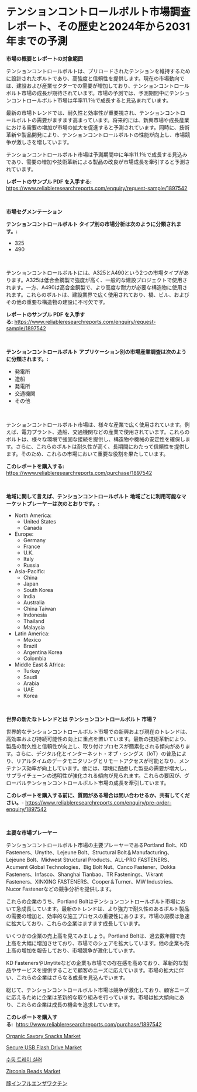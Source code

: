 <p><h1>テンションコントロールボルト市場調査レポート、その歴史と2024年から2031年までの予測</h1></p><p><strong>市場の概要とレポートの対象範囲</strong></p>
<p><p>テンションコントロールボルトは、プリロードされたテンションを維持するために設計されたボルトであり、高強度と信頼性を提供します。現在の市場動向では、建設および産業セクターでの需要が増加しており、テンションコントロールボルト市場の成長が期待されています。市場の予測では、予測期間中にテンションコントロールボルト市場は年率11.1％で成長すると見込まれています。</p><p>最新の市場トレンドでは、耐久性と効率性が重要視され、テンションコントロールボルトの需要がますます高まっています。将来的には、新興市場や成長産業における需要の増加が市場の拡大を促進すると予測されています。同時に、技術革新や製品開発により、テンションコントロールボルトの性能が向上し、市場競争が激しさを増しています。</p><p>テンションコントロールボルト市場は予測期間中に年率11.1％で成長する見込みであり、需要の増加や技術革新による製品の改良が市場成長を牽引すると予測されています。</p></p>
<p><strong>レポートのサンプル PDF を入手する:</strong> <a href="https://www.reliableresearchreports.com/enquiry/request-sample/1897542">https://www.reliableresearchreports.com/enquiry/request-sample/1897542</a></p>
<p>&nbsp;</p>
<p><strong>市場セグメンテーション</strong></p>
<p><strong>テンションコントロールボルト タイプ別の市場分析は次のように分類されます。:</strong></p>
<p><ul><li>325</li><li>490</li></ul></p>
<p>&nbsp;</p>
<p><p>テンションコントロールボルトには、A325とA490という2つの市場タイプがあります。A325は低合金鋼製で強度が高く、一般的な建設プロジェクトで使用されます。一方、A490は高合金鋼製で、より高度な耐力が必要な構造物に使用されます。これらのボルトは、建設業界で広く使用されており、橋、ビル、およびその他の重要な構造物の建設に不可欠です。</p></p>
<p><strong>レポートのサンプル PDF を入手する:</strong>&nbsp;<a href="https://www.reliableresearchreports.com/enquiry/request-sample/1897542">https://www.reliableresearchreports.com/enquiry/request-sample/1897542</a></p>
<p>&nbsp;</p>
<p><strong> テンションコントロールボルト アプリケーション別の市場産業調査は次のように分類されます。:</strong></p>
<p><ul><li>発電所</li><li>造船</li><li>発電所</li><li>交通機関</li><li>その他</li></ul></p>
<p>&nbsp;</p>
<p><p>テンションコントロールボルト市場は、様々な産業で広く使用されています。例えば、電力プラント、造船、交通機関などの産業で使用されています。これらのボルトは、様々な環境で強固な接続を提供し、構造物や機械の安定性を確保します。さらに、これらのボルトは耐久性が高く、長期間にわたって信頼性を提供します。そのため、これらの市場において重要な役割を果たしています。</p></p>
<p><strong>このレポートを購入する:</strong>&nbsp; <a href="https://www.reliableresearchreports.com/purchase/1897542">https://www.reliableresearchreports.com/purchase/1897542</a></p>
<p>&nbsp;</p>
<p><strong>地域に関して言えば、テンションコントロールボルト 地域ごとに利用可能なマーケットプレーヤーは次のとおりです。:</strong></p>
<p><ul>
    <li>
        North America:
        <ul>
            <li>United States</li>
            <li>Canada</li>
        </ul>
    </li>
    <li>
        Europe:
        <ul>
            <li>Germany</li>
            <li>France</li>
            <li>U.K.</li>
            <li>Italy</li>
            <li>Russia</li>
        </ul>
    </li>
    <li>
        Asia-Pacific:
        <ul>
            <li>China</li>
            <li>Japan</li>
            <li>South Korea</li>
            <li>India</li>
            <li>Australia</li>
            <li>China Taiwan</li>
            <li>Indonesia</li>
            <li>Thailand</li>
            <li>Malaysia</li>
        </ul>
    </li>
    <li>
        Latin America:
        <ul>
            <li>Mexico</li>
            <li>Brazil</li>
            <li>Argentina Korea</li>
            <li>Colombia</li>
        </ul>
    </li>
    <li>
        Middle East & Africa:
        <ul>
            <li>Turkey</li>
            <li>Saudi</li>
            <li>Arabia</li>
            <li>UAE</li>
            <li>Korea</li>
        </ul>
    </li>
    </ul></p>
<p>&nbsp;</p>
<p><strong>世界の新たなトレンドとは テンションコントロールボルト 市場？</strong></p>
<p><p>世界的なテンションコントロールボルト市場での新興および現在のトレンドは、高効率および持続可能性の向上に重点を置いています。最新の技術革新により、製品の耐久性と信頼性が向上し、取り付けプロセスが簡素化される傾向があります。さらに、デジタル化とインターネット・オブ・シングス（IoT）の普及により、リアルタイムのデータモニタリングとリモートアクセスが可能となり、メンテナンス効率が向上しています。他には、環境に配慮した製品の需要が増大し、サプライチェーンの透明性が強化される傾向が見られます。これらの要因が、グローバルテンションコントロールボルト市場の成長を牽引しています。</p></p>
<p><strong>このレポートを購入する前に、質問がある場合は問い合わせるか、共有してください。</strong>- <a href="https://www.reliableresearchreports.com/enquiry/pre-order-enquiry/1897542">https://www.reliableresearchreports.com/enquiry/pre-order-enquiry/1897542</a></p>
<p>&nbsp;</p>
<p><strong>主要な市場プレーヤー</strong></p>
<p><p>テンションコントロールボルト市場の主要プレーヤーであるPortland Bolt、KD Fasteners、Unytite、Lejeune Bolt、Structural Bolt＆Manufacturing、Lejeune Bolt、Midwest Structural Products、ALL-PRO FASTENERS、Acument Global Technologies、Big Bolt Nut、Canco Fastener、Dokka Fasteners、Infasco、Shanghai Tianbao、TR Fastenings、Vikrant Fasteners、XINXING FASTENERS、Cooper＆Turner、MW Industries、Nucor Fastenerなどの競争分析を提供します。</p><p>これらの企業のうち、Portland Boltはテンションコントロールボルト市場において急成長しています。最新のトレンドは、より強力で耐久性のあるボルト製品の需要の増加と、効率的な施工プロセスの重要性にあります。市場の規模は急速に拡大しており、これらの企業はますます成長しています。</p><p>いくつかの企業の売上高を見てみましょう。Portland Boltは、過去数年間で売上高を大幅に増加させており、市場でのシェアを拡大しています。他の企業も売上高の増加を報告しており、市場競争が激化しています。</p><p>KD FastenersやUnytiteなどの企業も市場での存在感を高めており、革新的な製品やサービスを提供することで顧客のニーズに応えています。市場の拡大に伴い、これらの企業はさらなる成長を見込んでいます。</p><p>総じて、テンションコントロールボルト市場は競争が激化しており、顧客ニーズに応えるために企業は革新的な取り組みを行っています。市場は拡大傾向にあり、これらの企業は成長の機会を追求しています。</p></p>
<p><strong>このレポートを購入する:</strong>&nbsp;&nbsp;<a href="https://www.reliableresearchreports.com/purchase/1897542">https://www.reliableresearchreports.com/purchase/1897542</a></p>
<p><p><a href="https://view.publitas.com/reportprime-1/organic-savory-snacks-market-provides-a-comprehensive-analysis-including-a-macro-overview-of-the-market-as-well-as-micro-details-such-as-market-size-and-competitive-landscape/">Organic Savory Snacks Market</a></p><p><a href="https://boundless-drawbridge-702.notion.site/Secure-USB-Flash-Drive-Market-Dynamics-2024-2031-Also-about-Its-Market-Trends-Projections-and-Opp-46715c5be59d4faf8be863a6eabdaf9a">Secure USB Flash Drive Market</a></p><p><a href="https://github.com/vs10l4sfg5c/Market-Research-Report-List-1/blob/main/6821076193011.md">수동 트레이 실러</a></p><p><a href="https://github.com/RickHolmes3/Market-Research-Report-List-3/blob/main/zirconia-beads-market.md">Zirconia Beads Market</a></p><p><a href="https://github.com/cnnriuez22368/Market-Research-Report-List-1/blob/main/8838297193227.md">豚インフルエンザワクチン</a></p></p>